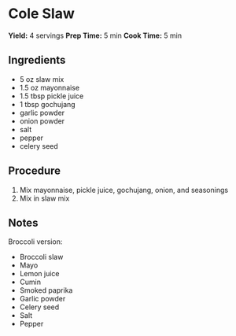 # Cole Slaw
**Yield:** 4 servings
**Prep Time:** 5 min
**Cook Time:** 5 min

## Ingredients
- 5 oz slaw mix
- 1.5 oz mayonnaise
- 1.5 tbsp pickle juice
- 1 tbsp gochujang
- garlic powder
- onion powder
- salt
- pepper
- celery seed

## Procedure
1. Mix mayonnaise, pickle juice, gochujang, onion, and seasonings
2. Mix in slaw mix

## Notes

Broccoli version:
- Broccoli slaw
- Mayo
- Lemon juice
- Cumin
- Smoked paprika
- Garlic powder
- Celery seed
- Salt
- Pepper